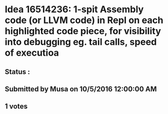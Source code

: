 # Idea 16514236: 1-spit Assembly code (or LLVM code) in Repl on each highlighted code piece, for visibility into debugging eg. tail calls, speed of executioa #

## Status : 

## Submitted by Musa on 10/5/2016 12:00:00 AM

## 1 votes



